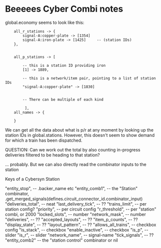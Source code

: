 # Beeeees Cyber Combi notes

global.economy seems to look like this:


```
    all_r_stations -> {
        signal-A:copper-plate -> [1354]
        signal-A:iron-plate -> [1425]     -- (station IDs)
    },
    
    
    all_p_stations -> [
        
        -- this is a station ID providing iron
        [1] -> 1889,

        -- this is a network/item pair, pointing to a list of station IDs
        "signal-A:copper-plate" -> [1830]


        -- There can be multiple of each kind    
    
         ],
    all_names -> {

    }
```

We can get all the data about what is p/r at any moment by looking up the station IDs in global.stations. However, this doesn't seem to show demand for which a train has been dispatched.

QUESTION: Can we work out the total by also counting in-progress deliveries filtered to be heading to that station?

... probably. But we can also directly read the combinator inputs to the station







Keys of a Cybersyn Station

  "entity_stop",  -- .backer_name etc
  "entity_comb1", -- the "Station" combinator, .get_merged_signals(defines.circuit_connector_id.combinator_input)
  "deliveries_total", -- neat
  "last_delivery_tick", -- ??
  "trains_limit", -- per station config?
  "priority", -- per circuit config
  "r_threshold", -- per "station" combi, or 2000
  "locked_slots", -- number
  "network_mask", -- number
  "deliveries", -- ??
  "accepted_layouts", -- ??
  "item_p_counts", -- ??
  "display_state", -- ??
  "layout_pattern", -- ??
  "allows_all_trains", -- checkbox config
  "is_stack", -- checkbox
  "enable_inactive", -- checkbox
  "is_p", -- slider
  "is_r", -- slider
  "network_name", -- signal-name
  "tick_signals", -- ??
  "entity_comb2" -- the "station control" combinator or nil

